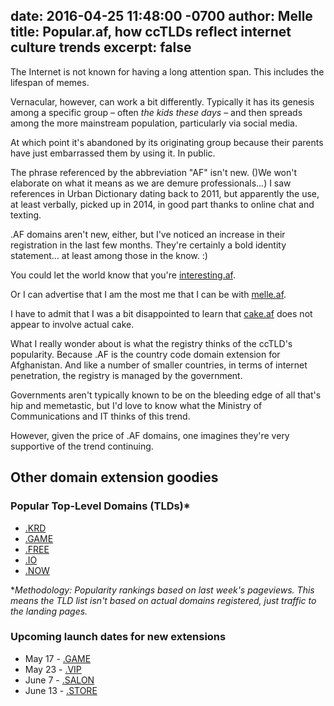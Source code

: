 date: 2016-04-25 11:48:00 -0700
author: Melle
title: Popular.af, how ccTLDs reflect internet culture trends
excerpt: false
----

The Internet is not known for having a long attention span. This includes the lifespan of memes.

Vernacular, however, can work a bit differently. Typically it has its genesis among a specific group – often *the kids these days* – and then spreads among the more mainstream population, particularly via social media. 

At which point it's abandoned by its originating group because their parents have just embarrassed them by using it. In public.

The phrase referenced by the abbreviation "AF" isn't new. ()We won't elaborate on what it means as we are demure professionals...) I saw references in Urban Dictionary dating back to 2011, but apparently the use, at least verbally, picked up in 2014, in good part thanks to online chat and texting.

.AF domains aren't new, either, but I've noticed an increase in their registration in the last few months. They're certainly a bold identity statement... at least among those in the know. :)

You could let the world know that you're [interesting.af](https://iwantmyname.com/?domain=interesting.af).

Or I can advertise that I am the most me that I can be with [melle.af](https://iwantmyname.com/?domain=melle.af).

I have to admit that I was a bit disappointed to learn that [cake.af](http://cake.af) does not appear to involve actual cake.

What I really wonder about is what the registry thinks of the ccTLD's popularity. Because .AF is the country code domain extension for Afghanistan. And like a number of smaller countries, in terms of internet penetration, the registry is managed by the government.

Governments aren't typically known to be on the bleeding edge of all that's hip and memetastic, but I'd love to know what the Ministry of Communications and IT thinks of this trend. 

However, given the price of .AF domains, one imagines they're very supportive of the trend continuing.


## Other domain extension goodies

### Popular Top-Level Domains (TLDs)*
 
 + [.KRD](https://iwantmyname.com/domains/dot-krd)
 + [.GAME](https://iwantmyname.com/domains/dot-game)
 + [.FREE](https://iwantmyname.com/domains/dot-free)
 + [.IO](https://iwantmyname.com/domains/io-domain-sale-promo-offer)
 + [.NOW](https://iwantmyname.com/domains/dot-now)
 
**Methodology: Popularity rankings based on last week's pageviews. This means the TLD list isn't based on actual domains registered, just traffic to the landing pages.*

### Upcoming launch dates for new extensions

 + May 17 - [.GAME](https://iwantmyname.com/domains/dot-game)
 + May 23 - [.VIP](https://iwantmyname.com/domains/dot-vip)
 + June 7 - [.SALON](https://iwantmyname.com/domains/dot-salon)
 + June 13 - [.STORE](https://iwantmyname.com/domains/dot-store)
